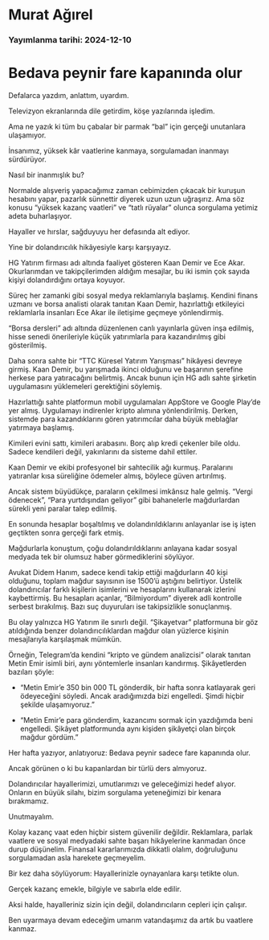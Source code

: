 # Murat Ağırel

### Yayımlanma tarihi: 2024-12-10

# Bedava peynir fare kapanında olur

Defalarca yazdım, anlattım, uyardım.

Televizyon ekranlarında dile getirdim, köşe yazılarında işledim.

Ama ne yazık ki tüm bu çabalar bir parmak “bal” için gerçeği unutanlara ulaşamıyor.

İnsanımız, yüksek kâr vaatlerine kanmaya, sorgulamadan inanmayı sürdürüyor.

Nasıl bir inanmışlık bu?

Normalde alışveriş yapacağımız zaman cebimizden çıkacak bir kuruşun hesabını yapar, pazarlık sünnettir diyerek uzun uzun uğraşırız. Ama söz konusu “yüksek kazanç vaatleri” ve “tatlı rüyalar” olunca sorgulama yetimiz adeta buharlaşıyor.

Hayaller ve hırslar, sağduyuyu her defasında alt ediyor.

Yine bir dolandırıcılık hikâyesiyle karşı karşıyayız.

HG Yatırım firması adı altında faaliyet gösteren Kaan Demir ve Ece Akar. Okurlarımdan ve takipçilerimden aldığım mesajlar, bu iki ismin çok sayıda kişiyi dolandırdığını ortaya koyuyor.

Süreç her zamanki gibi sosyal medya reklamlarıyla başlamış. Kendini finans uzmanı ve borsa analisti olarak tanıtan Kaan Demir, hazırlattığı etkileyici reklamlarla insanları Ece Akar ile iletişime geçmeye yönlendirmiş.

“Borsa dersleri” adı altında düzenlenen canlı yayınlarla güven inşa edilmiş, hisse senedi önerileriyle küçük yatırımlarla para kazandırılmış gibi gösterilmiş.

Daha sonra sahte bir “TTC Küresel Yatırım Yarışması” hikâyesi devreye girmiş. Kaan Demir, bu yarışmada ikinci olduğunu ve başarının şerefine herkese para yatıracağını belirtmiş. Ancak bunun için HG adlı sahte şirketin uygulamasını yüklemeleri gerektiğini söylemiş.

Hazırlattığı sahte platformun mobil uygulamaları AppStore ve Google Play’de yer almış. Uygulamayı indirenler kripto alımına yönlendirilmiş. Derken, sistemde para kazandıklarını gören yatırımcılar daha büyük meblağlar yatırmaya başlamış.

Kimileri evini sattı, kimileri arabasını. Borç alıp kredi çekenler bile oldu. Sadece kendileri değil, yakınlarını da sisteme dahil ettiler.

Kaan Demir ve ekibi profesyonel bir sahtecilik ağı kurmuş. Paralarını yatıranlar kısa süreliğine ödemeler almış, böylece güven artırılmış.

Ancak sistem büyüdükçe, paraların çekilmesi imkânsız hale gelmiş. “Vergi ödenecek”, “Para yurtdışından geliyor” gibi bahanelerle mağdurlardan sürekli yeni paralar talep edilmiş.

En sonunda hesaplar boşaltılmış ve dolandırıldıklarını anlayanlar ise iş işten geçtikten sonra gerçeği fark etmiş.

Mağdurlarla konuştum, çoğu dolandırıldıklarını anlayana kadar sosyal medyada tek bir olumsuz haber görmediklerini söylüyor.

Avukat Didem Hanım, sadece kendi takip ettiği mağdurların 40 kişi olduğunu, toplam mağdur sayısının ise 1500’ü aştığını belirtiyor. Üstelik dolandırıcılar farklı kişilerin isimlerini ve hesaplarını kullanarak izlerini kaybettirmiş. Bu hesapları açanlar, “Bilmiyordum” diyerek adli kontrolle serbest bırakılmış. Bazı suç duyuruları ise takipsizlikle sonuçlanmış.

Bu olay yalnızca HG Yatırım ile sınırlı değil. “Şikayetvar” platformuna bir göz atıldığında benzer dolandırıcılıklardan mağdur olan yüzlerce kişinin mesajlarıyla karşılaşmak mümkün.

Örneğin, Telegram’da kendini “kripto ve gündem analizcisi” olarak tanıtan Metin Emir isimli biri, aynı yöntemlerle insanları kandırmış. Şikâyetlerden bazıları şöyle:

- “Metin Emir’e 350 bin 000 TL gönderdik, bir hafta sonra katlayarak geri ödeyeceğini söyledi. Ancak aradığımızda bizi engelledi. Şimdi hiçbir şekilde ulaşamıyoruz.”

- “Metin Emir’e para gönderdim, kazancımı sormak için yazdığımda beni engelledi. Şikâyet platformunda aynı kişiden şikâyetçi olan birçok mağdur gördüm.”

Her hafta yazıyor, anlatıyoruz: Bedava peynir sadece fare kapanında olur.

Ancak görünen o ki bu kapanlardan bir türlü ders almıyoruz.

Dolandırıcılar hayallerimizi, umutlarımızı ve geleceğimizi hedef alıyor. Onların en büyük silahı, bizim sorgulama yeteneğimizi bir kenara bırakmamız.

Unutmayalım.

Kolay kazanç vaat eden hiçbir sistem güvenilir değildir. Reklamlara, parlak vaatlere ve sosyal medyadaki sahte başarı hikâyelerine kanmadan önce durup düşünelim. Finansal kararlarımızda dikkatli olalım, doğruluğunu sorgulamadan asla harekete geçmeyelim.

Bir kez daha söylüyorum: Hayallerinizle oynayanlara karşı tetikte olun.

Gerçek kazanç emekle, bilgiyle ve sabırla elde edilir.

Aksi halde, hayalleriniz sizin için değil, dolandırıcıların cepleri için çalışır.

Ben uyarmaya devam edeceğim umarım vatandaşımız da artık bu vaatlere kanmaz.

